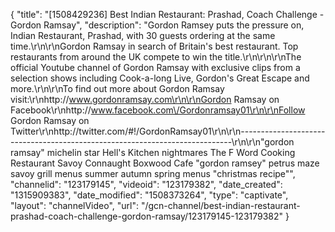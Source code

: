 {
    "title": "[1508429236] Best Indian Restaurant: Prashad, Coach Challenge - Gordon Ramsay",
    "description": "Gordon Ramsey puts the pressure on, Indian Restaurant, Prashad, with 30 guests ordering at the same time.\r\n\r\nGordon Ramsay in search of Britain's best restaurant. Top restaurants from around the UK compete to win the title.\r\n\r\n\r\nThe official Youtube channel of Gordon Ramsay with exclusive clips from a selection shows including Cook-a-long Live, Gordon's Great Escape and more.\r\n\r\nTo find out more about Gordon Ramsay visit:\r\nhttp:\/\/www.gordonramsay.com\r\n\r\nGordon Ramsay on Facebook\r\nhttp:\/\/www.facebook.com\/Gordonramsay01\r\n\r\nFollow Gordon Ramsay on Twitter\r\nhttp:\/\/twitter.com\/#!\/GordonRamsay01\r\n\r\n----------------------------------------------------------------------------\r\n\r\n\"gordon ramsay\" michelin star Hell's Kitchen nightmares The F Word Cooking Restaurant Savoy Connaught Boxwood Cafe \"gordon ramsey\" petrus maze savoy grill menus summer autumn spring menus \"christmas recipe\"",
    "channelid": "123179145",
    "videoid": "123179382",
    "date_created": "1315909383",
    "date_modified": "1508373264",
    "type": "captivate",
    "layout": "channelVideo",
    "url": "\/gcn-channel\/best-indian-restaurant-prashad-coach-challenge-gordon-ramsay\/123179145-123179382"
}